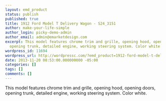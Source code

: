 ```yaml
---
layout: emd_product
status: publish
published: true
title: 1912 Ford Model T Delivery Wagon - S24_3151
author: make-your-life-simple
author_login: picky-demo-admin
author_email: admin@emarketdesign.com
excerpt: This model features chrome trim and grille, opening hood, opening doors,
  opening trunk, detailed engine, working steering system. Color white.
wordpress_id: 11694
wordpress_url: http://wordpressc.com/?emd_product=1912-ford-model-t-delivery-wagon
date: 2013-11-20 08:53:00.000000000 -05:00
categories: []
tags: []
comments: []
---
```

This model features chrome trim and grille, opening hood, opening doors, opening trunk, detailed engine, working steering system. Color white.
